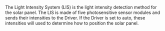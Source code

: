 The Light Intensity System (LIS) is the light intensity detection method for the solar panel. The LIS is made of five photosensitive sensor modules and sends their intensities to the Driver. If the Driver is set to auto, these intensities will used to determine how to position the solar panel. 

